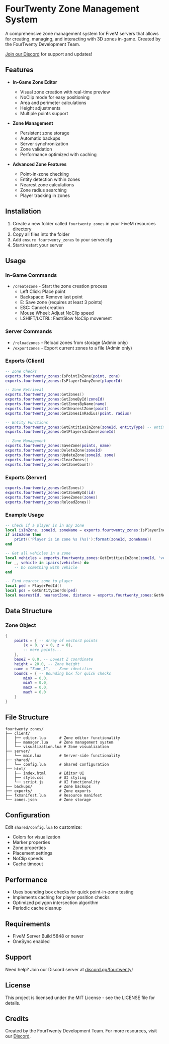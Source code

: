 # FourTwenty Zone Management System

A comprehensive zone management system for FiveM servers that allows for creating, managing, and interacting with 3D zones in-game. Created by the FourTwenty Development Team.

[Join our Discord](https://discord.gg/fourtwenty) for support and updates!

## Features

- **In-Game Zone Editor**
  - Visual zone creation with real-time preview
  - NoClip mode for easy positioning
  - Area and perimeter calculations
  - Height adjustments
  - Multiple points support

- **Zone Management**
  - Persistent zone storage
  - Automatic backups
  - Server synchronization
  - Zone validation
  - Performance optimized with caching

- **Advanced Zone Features**
  - Point-in-zone checking
  - Entity detection within zones
  - Nearest zone calculations
  - Zone radius searching
  - Player tracking in zones

## Installation

1. Create a new folder called `fourtwenty_zones` in your FiveM resources directory
2. Copy all files into the folder
3. Add `ensure fourtwenty_zones` to your server.cfg
4. Start/restart your server

## Usage 

### In-Game Commands

- `/createzone` - Start the zone creation process
  - Left Click: Place point
  - Backspace: Remove last point
  - E: Save zone (requires at least 3 points)
  - ESC: Cancel creation
  - Mouse Wheel: Adjust NoClip speed
  - LSHIFT/LCTRL: Fast/Slow NoClip movement

### Server Commands

- `/reloadzones` - Reload zones from storage (Admin only)
- `/exportzones` - Export current zones to a file (Admin only)

### Exports (Client)

```lua
-- Zone Checks
exports.fourtwenty_zones:IsPointInZone(point, zone)
exports.fourtwenty_zones:IsPlayerInAnyZone(playerId)

-- Zone Retrieval
exports.fourtwenty_zones:GetZones()
exports.fourtwenty_zones:GetZoneById(zoneId)
exports.fourtwenty_zones:GetZonesByName(name)
exports.fourtwenty_zones:GetNearestZone(point)
exports.fourtwenty_zones:GetZonesInRadius(point, radius)

-- Entity Functions
exports.fourtwenty_zones:GetEntitiesInZone(zoneId, entityType) -- entityType: 'peds', 'vehicles', 'objects'
exports.fourtwenty_zones:GetPlayersInZone(zoneId)

-- Zone Management
exports.fourtwenty_zones:SaveZone(points, name)
exports.fourtwenty_zones:DeleteZone(zoneId)
exports.fourtwenty_zones:UpdateZone(zoneId, zone)
exports.fourtwenty_zones:ClearZones()
exports.fourtwenty_zones:GetZoneCount()
```

### Exports (Server)

```lua
exports.fourtwenty_zones:GetZones()
exports.fourtwenty_zones:GetZoneById(id)
exports.fourtwenty_zones:SaveZones(zones)
exports.fourtwenty_zones:ReloadZones()
```

### Example Usage

```lua
-- Check if a player is in any zone
local isInZone, zoneId, zoneName = exports.fourtwenty_zones:IsPlayerInAnyZone(PlayerId())
if isInZone then
    print(('Player is in zone %s (%s)'):format(zoneId, zoneName))
end

-- Get all vehicles in a zone
local vehicles = exports.fourtwenty_zones:GetEntitiesInZone(zoneId, 'vehicles')
for _, vehicle in ipairs(vehicles) do
    -- Do something with vehicle
end

-- Find nearest zone to player
local ped = PlayerPedId()
local pos = GetEntityCoords(ped)
local nearestId, nearestZone, distance = exports.fourtwenty_zones:GetNearestZone(pos)
```

## Data Structure

### Zone Object
```lua
{
    points = { -- Array of vector3 points
        {x = 0, y = 0, z = 0},
        -- more points...
    },
    baseZ = 0.0, -- Lowest Z coordinate
    height = 20.0, -- Zone height
    name = "Zone_1", -- Zone identifier
    bounds = { -- Bounding box for quick checks
        minX = 0.0,
        minY = 0.0,
        maxX = 0.0,
        maxY = 0.0
    }
}
```

## File Structure

```
fourtwenty_zones/
├── client/
│   ├── editor.lua      # Zone editor functionality
│   ├── manager.lua     # Zone management system
│   └── visualization.lua # Zone visualization
├── server/
│   └── main.lua        # Server-side functionality
├── shared/
│   └── config.lua      # Shared configuration
├── html/
│   ├── index.html      # Editor UI
│   ├── style.css       # UI styling
│   └── script.js       # UI functionality
├── backups/            # Zone backups
├── exports/            # Zone exports
├── fxmanifest.lua      # Resource manifest
└── zones.json          # Zone storage
```

## Configuration

Edit `shared/config.lua` to customize:
- Colors for visualization
- Marker properties
- Zone properties
- Placement settings
- NoClip speeds
- Cache timeout

## Performance

- Uses bounding box checks for quick point-in-zone testing
- Implements caching for player position checks
- Optimized polygon intersection algorithm
- Periodic cache cleanup

## Requirements

- FiveM Server Build 5848 or newer
- OneSync enabled

## Support

Need help? Join our Discord server at [discord.gg/fourtwenty](https://discord.gg/fourtwenty)!

## License

This project is licensed under the MIT License - see the LICENSE file for details.

## Credits

Created by the FourTwenty Development Team. For more resources, visit our [Discord](https://discord.gg/fourtwenty).
